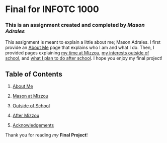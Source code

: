 # Final for INFOTC 1000
### This is an assignment created and completed by _Mason Adrales_

This assignment is meant to explain a little about me; Mason Adrales. I first provide an [About Me](AboutMe.md) page that explains who I am and what I do. Then, I provided pages explaining [my time at Mizzou](MasonatMizzou.md), [my interests outside of school](OutsideofSchool.md), and [what I plan to do after school](AfterSchool.md). I hope you enjoy my final project!

## Table of Contents
1. [About Me](AboutMe.md)

2. [Mason at Mizzou](MasonatMizzou.md)

3. [Outside of School](OutsideofSchool.md)

4. [After Mizzou](AfterSchool.md)

5. [Acknowledgements](acknowledgements.md)

Thank you for reading _my_ **Final Project**! 

